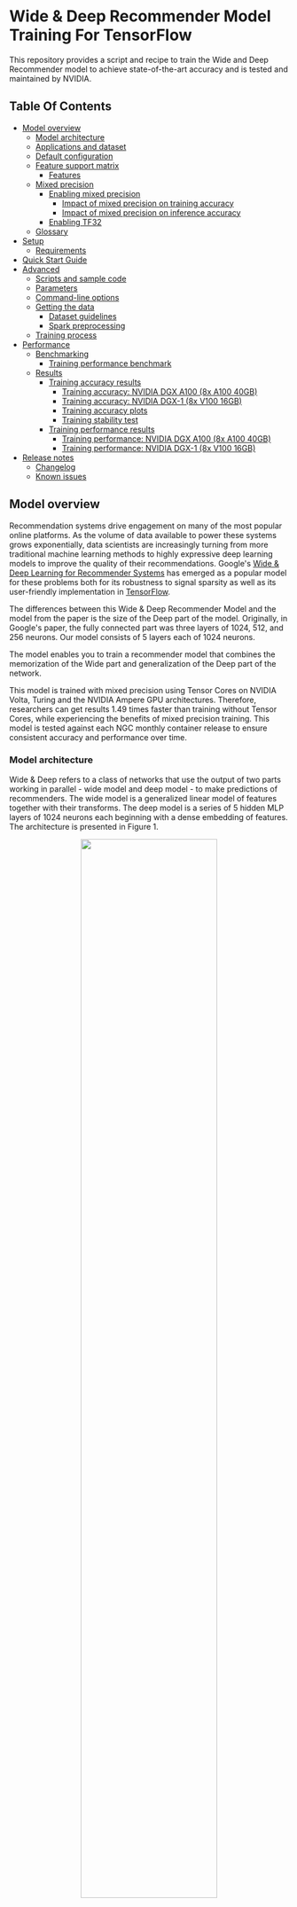 # Wide & Deep Recommender Model Training For TensorFlow

This repository provides a script and recipe to train the Wide and Deep Recommender model to achieve state-of-the-art accuracy and is tested and maintained by NVIDIA.

## Table Of Contents

- [Model overview](#model-overview)
    * [Model architecture](#model-architecture)
    * [Applications and dataset](#applications-and-dataset)
    * [Default configuration](#default-configuration)
    * [Feature support matrix](#feature-support-matrix)
	    * [Features](#features)
    * [Mixed precision](#mixed-precision)
	    * [Enabling mixed precision](#enabling-mixed-precision)
            * [Impact of mixed precision on training accuracy](#impact-of-mixed-precision-on-training-accuracy)
            * [Impact of mixed precision on inference accuracy](#impact-of-mixed-precision-on-inference-accuracy)
	    * [Enabling TF32](#enabling-tf32)
    * [Glossary](#glossary)
- [Setup](#setup)
    * [Requirements](#requirements)
- [Quick Start Guide](#quick-start-guide)
- [Advanced](#advanced)
    * [Scripts and sample code](#scripts-and-sample-code)
    * [Parameters](#parameters)
    * [Command-line options](#command-line-options)
    * [Getting the data](#getting-the-data)
        * [Dataset guidelines](#dataset-guidelines)
        * [Spark preprocessing](#spark-preprocessing)
    * [Training process](#training-process)
- [Performance](#performance)
    * [Benchmarking](#benchmarking)
        * [Training performance benchmark](#training-performance-benchmark)
    * [Results](#results)
        * [Training accuracy results](#training-accuracy-results)
            * [Training accuracy: NVIDIA DGX A100 (8x A100 40GB)](#training-accuracy-nvidia-dgx-a100-8x-a100-40gb)
            * [Training accuracy: NVIDIA DGX-1 (8x V100 16GB)](#training-accuracy-nvidia-dgx-1-8x-v100-16gb)
            * [Training accuracy plots](#training-accuracy-plots)
            * [Training stability test](#training-stability-test)
        * [Training performance results](#training-performance-results)
            * [Training performance: NVIDIA DGX A100 (8x A100 40GB)](#training-performance-nvidia-dgx-a100-8x-a100-40gb)
            * [Training performance: NVIDIA DGX-1 (8x V100 16GB)](#training-performance-nvidia-dgx-1-8x-v100-16gb)
- [Release notes](#release-notes)
    * [Changelog](#changelog)
    * [Known issues](#known-issues)


## Model overview

Recommendation systems drive engagement on many of the most popular online platforms. As the volume of data available to power these systems grows exponentially, data scientists are increasingly turning from more traditional machine learning methods to highly expressive deep learning models to improve the quality of their recommendations. Google's [Wide & Deep Learning for Recommender Systems](https://arxiv.org/abs/1606.07792) has emerged as a popular model for these problems both for its robustness to signal sparsity as well as its user-friendly implementation in [TensorFlow](https://www.tensorflow.org/api_docs/python/tf/estimator/DNNLinearCombinedClassifier).

The differences between this Wide & Deep Recommender Model and the model from the paper is the size of the Deep part of the model. Originally, in Google's paper, the fully connected part was three layers of 1024, 512, and 256 neurons. Our model consists of 5 layers each of 1024 neurons. 

The model enables you to train a recommender model that combines the memorization of the Wide part and generalization of the Deep part of the network.

This model is trained with mixed precision using Tensor Cores on NVIDIA Volta, Turing and the NVIDIA Ampere GPU architectures. Therefore, researchers can get results 1.49 times faster than training without Tensor Cores, while experiencing the benefits of mixed precision training. This model is tested against each NGC monthly container release to ensure consistent accuracy and performance over time.

### Model architecture

Wide & Deep refers to a class of networks that use the output of two parts working in parallel - wide model and deep model - to make predictions of recommenders. The wide model is a generalized linear model of features together with their transforms. The deep model is a series of 5 hidden MLP layers of 1024 neurons each beginning with a dense embedding of features. The architecture is presented in Figure 1.

<p align="center">
  <img width="70%" src="https://developer.download.nvidia.com/w-and-d-recommender/model.svg" />
  <br>
Figure 1. The architecture of the Wide & Deep model.</a>
</p>

### Applications and dataset

As a reference dataset, we used a subset of [the features engineered](https://github.com/gabrielspmoreira/kaggle_outbrain_click_prediction_google_cloud_ml_engine) by the 19th place finisher in the [Kaggle Outbrain Click Prediction Challenge](https://www.kaggle.com/c/outbrain-click-prediction/). This competition challenged competitors to predict the likelihood with which a particular ad on a website's display would be clicked on. Competitors were given information about the user, display, document, and ad in order to train their models. More information can be found [here](https://www.kaggle.com/c/outbrain-click-prediction/data).


### Default configuration

For reference, and to give context to the acceleration numbers described below, some important properties of our features and model are as follows:

- Features
    - Request Level
        - 16 scalar numeric features `(shape=(1,)`)
        - 12 one-hot categorical features (all `int` dtype)
            - 5 indicator embeddings with sizes 2, 2, 3, 3, 6
            - 7 trainable embeddings
                - all except two have an embedding size of 64 (remaining two have 128), though it's important to note for *all* categorical features that we *do not* leverage that information to short-circuit the lookups by treating them as a single multi-hot lookup. Our API is fully general to any combination of embedding sizes.
                - all use hash bucketing with `num_buckets=` 300k, 100k, 4k, 2.5k, 2k, 1k, and 300 respectively
        - 3 multi-hot categorical features (all `int` dtype)
            - all trainable embeddings
            - all with embedding size 64
            - all use hash bucketing with `num_buckets=` 10k, 350, and 100 respectively
    - Item Level
        - 16 scalar numeric features
        - 4 one hot categorical features (all `int` dtype)
            - embedding sizes of 128, 64, 64, 64 respectively
            - hash bucketing with `num_buckets=` 250k, 4k, 2.5k, and 1k respectively
        - 3 multi-hot categorical features (all `int` dtype)
            - all with embedding size 64
            - hash bucketing with `num_buckets=` 10k, 350, and 100 respectively
    - All features are used in both wide *and* deep branches of the network

- Model
    - Total embedding dimension is 1328
    - 5 hidden layers each with size 1024
    - Output dimension is 1 (probability of click)

### Feature support matrix

The following features are supported by this model: 

| Feature               | Wide & Deep                
|-----------------------|--------------------------
|Horovod Multi-GPU      | Yes        
|Automatic mixed precision (AMP)   | Yes          
         
#### Features

Horovod

Horovod is a distributed training framework for TensorFlow, Keras, PyTorch and MXNet. The goal of Horovod is to make distributed deep learning fast and easy to use. For more information about how to get started with Horovod, see the [Horovod: Official repository](https://github.com/horovod/horovod).

Multi-GPU training with Horovod

Our model uses Horovod to implement efficient multi-GPU training with NCCL. For details, see example sources in this repository or see the [TensorFlow tutorial](https://github.com/horovod/horovod/#usage).


### Mixed precision

Mixed precision is the combined use of different numerical precisions in a computational method. [Mixed precision](https://arxiv.org/abs/1710.03740) training offers significant computational speedup by performing operations in half-precision format while storing minimal information in single-precision to retain as much information as possible in critical parts of the network. Since the introduction of [Tensor Cores](https://developer.nvidia.com/tensor-cores) in the Volta and Turing architecture, significant training speedups are experienced by switching to mixed precision -- up to 3x overall speedup on the most arithmetically intense model architectures. Using mixed precision training requires two steps:
1.  Porting the model to use the FP16 data type where appropriate.    
2.  Adding loss scaling to preserve small gradient values.

The ability to train deep learning networks with lower precision was introduced in the Pascal architecture and first supported in [CUDA 8](https://devblogs.nvidia.com/parallelforall/tag/fp16/) in the NVIDIA Deep Learning SDK.

For information about:
-   How to train using mixed precision, see the [Mixed Precision Training](https://arxiv.org/abs/1710.03740) paper and [Training With Mixed Precision](https://docs.nvidia.com/deeplearning/sdk/mixed-precision-training/index.html) documentation.
-   Techniques used for mixed precision training, see the [Mixed-Precision Training of Deep Neural Networks](https://devblogs.nvidia.com/mixed-precision-training-deep-neural-networks/) blog.
-   How to access and enable AMP for TensorFlow, see [Using TF-AMP](https://docs.nvidia.com/deeplearning/dgx/tensorflow-user-guide/index.html#tfamp) from the TensorFlow User Guide.

#### Enabling mixed precision

To enable Wide & Deep training to use mixed precision you don't need to perform input quantization, only an additional flag `--amp` to the training script is needed (see [Quick Start Guide](#quick-start-guide)).

##### Impact of mixed precision on training accuracy
The accuracy of training, measured with MAP@12 metric was not impacted by enabling mixed precision. The obtained results were statistically similar (i.e. similar run-to-run variance was observed, with standard deviation of the level of `0.002`).

##### Impact of mixed precision on inference accuracy
For our reference model, the average absolute error on the probability of interaction induced by reduced precision inference is `0.0002`, producing a near-perfect fit between predictions produced by full and mixed precision models. Moreover, this error is uncorrelated with the magnitude of the predicted value, which means for most predictions of interest (i.e. greater than `0.01` or `0.1` likelihood of interaction), the relative magnitude of the error is approaching the noise floor of the problem.

#### Enabling TF32

TensorFloat-32 (TF32) is the new math mode in [NVIDIA A100](https://www.nvidia.com/en-us/data-center/a100/) GPUs for handling the matrix math also called tensor operations. TF32 running on Tensor Cores in A100 GPUs can provide up to 10x speedups compared to single-precision floating-point math (FP32) on Volta GPUs. 

TF32 Tensor Cores can speed up networks using FP32, typically with no loss of accuracy. It is more robust than FP16 for models which require high dynamic range for weights or activations.

For more information, refer to the [TensorFloat-32 in the A100 GPU Accelerates AI Training, HPC up to 20x](https://blogs.nvidia.com/blog/2020/05/14/tensorfloat-32-precision-format/) blog post.

TF32 is supported in the NVIDIA Ampere GPU architecture and is enabled by default.


### Glossary

Request level features: Features that describe the person or object _to which_ we wish to make recommendations.

Item level features: Features that describe those objects which we are considering recommending.

## Setup

The following section lists the requirements that you need to meet in order to start training the Wide & Deep model.

### Requirements

This repository contains Dockerfile which extends the TensorFlow NGC container and encapsulates some dependencies. Aside from these dependencies, ensure you have the following components:
-   [NVIDIA Docker](https://github.com/NVIDIA/nvidia-docker)
-   [20.10-tf1-py3](https://ngc.nvidia.com/catalog/containers/nvidia:tensorflow) NGC container
-   Supported GPUs:
	- [NVIDIA Volta architecture](https://www.nvidia.com/en-us/data-center/volta-gpu-architecture/)
	- [NVIDIA Turing architecture](https://www.nvidia.com/en-us/geforce/turing/)
	- [NVIDIA Ampere architecture](https://www.nvidia.com/en-us/data-center/nvidia-ampere-gpu-architecture/)

For more information about how to get started with NGC containers, see the following sections from the NVIDIA GPU Cloud Documentation and the Deep Learning Documentation:
-   [Getting Started Using NVIDIA GPU Cloud](https://docs.nvidia.com/ngc/ngc-getting-started-guide/index.html)
-   [Accessing And Pulling From The NGC Container Registry](https://docs.nvidia.com/deeplearning/frameworks/user-guide/index.html#accessing_registry)
-   [Running TensorFlow](https://docs.nvidia.com/deeplearning/frameworks/tensorflow-release-notes/running.html#running)

For those unable to use the TensorFlow NGC container, to set up the required environment or create your own container, see the versioned [NVIDIA Container Support Matrix](https://docs.nvidia.com/deeplearning/frameworks/support-matrix/index.html).

## Quick Start Guide

To train your model using mixed or TF32 precision with Tensor Cores or using FP32, perform the following steps using the default parameters of the Wide & Deep model on the Outbrain dataset. For the specifics concerning training and inference, see the [Advanced](#advanced) section.

1. Clone the repository.

```
git clone https://github.com/NVIDIA/DeepLearningExamples
cd DeepLearningExamples/TensorFlow/Recommendation/WideAndDeep
```

2.  Download the Outbrain dataset.

The Outbrain dataset can be downloaded from [Kaggle](https://www.kaggle.com/c/outbrain-click-prediction/data) (requires Kaggle account).
Unzip the downloaded archive e.g. to `/raid/outbrain/orig` and set the `HOST_OUTBRAIN_PATH` variable to the parent directory:

```bash
HOST_OUTBRAIN_PATH=/raid/outbrain
```

3.  Build the Wide & Deep Tensorflow NGC container.

```bash
docker build . -t wide_deep
```

4.  Start an interactive session in the NGC container to run preprocessing/training/inference.

```bash
docker run --runtime=nvidia --privileged --rm -ti -v ${HOST_OUTBRAIN_PATH}:/outbrain wide_deep /bin/bash
```
5. Start preprocessing.

```bash
bash scripts/preproc.sh 4096
```
The result of preprocessing scripts are prebatched TFRecords. The argument to the script is the prebatch
size (4096 is the default).

6. Start training.

Single GPU:
```bash
python -m trainer.task --gpu
```
8 GPU:
```bash
mpiexec --allow-run-as-root --bind-to socket -np 8 python -m trainer.task --gpu --hvd
```

If you want to run validation or inference, you can either use the checkpoint obtained from the training 
commands above, or download the pretrained checkpoint from NGC. 

In order to download the checkpoint from NGC, visit [ngc.nvidia.com](https://ngc.nvidia.com) website and
browse the available models.
Download the checkpoint files and unzip them to some path, e.g. to `/raid/outbrain/checkpoints/`
(which is the default path for storing the checkpoints during training).


7. Start validation/evaluation.

In order to validate the checkpoint on the evaluation set, run the `task.py` script with `--evaluate` flag:

```bash
python -m trainer.task --gpu --evaluate --model_dir /outbrain/checkpoints
```

8. Start inference/predictions.

In order to run inference and predict the results, run the `task.py`
script with `--predict` flag:

```bash
python -m trainer.task --gpu --predict --model_dir /outbrain/checkpoints
```


## Advanced

The following sections provide greater details of the dataset, running training, and the training results.

### Scripts and sample code

These are the important scripts in this repository:
*  `trainer/task.py` - Python script for training the Wide & Deep recommender model
*  `trainer/features.py` - Python file describing the request and item level features

### Parameters

These are the important parameters in the `trainer/task.py` script:

```
--model_dir: Path to model checkpoint directory
--deep_hidden_units: [DEEP_LAYER1 DEEP_LAYER2 ...] hidden units per layer, separated by spaces
--prebatch_size: Number of samples in each pre-batch in tfrecords
--global_batch_size: Training batch size (per all GPUs, must be a multiplicity of prebatch_size)
--eval_batch_size: Evaluation batch size (must be a multiplicity of prebatch_size)
--num_epochs: Number of epochs to train
--linear_learning_rate: Learning rate for the wide part of the model
--linear_l1_regularization: L1 regularization for the wide part of the model
--linear_l2_regularization: L2 regularization for the wide part of the model
--deep_learning_rate: Learning rate for the deep part of the model
--deep_dropout: Dropout probability for deep model
--deep_warmup_epochs: Number of epochs with linear learning rate warmup
--predict: Perform only the prediction on the validation set, do not train
--evaluate: Perform only the evaluation on the validation set, do not train
--gpu: Run computations on GPU
--amp: Enable Automatic Mixed Precision
--xla: Enable XLA
--hvd: Use Horovod for multi-GPU training
--eval_epoch_interval: Perform evaluation every this many epochs
```

### Command-line options

To see the full list of available options and their descriptions, use the `-h` or `--help` command-line option:
```bash
python -m trainer.task --help
```


### Getting the data

The Outbrain dataset can be downloaded from [Kaggle](https://www.kaggle.com/c/outbrain-click-prediction/data) (requires Kaggle account).


#### Dataset guidelines

The dataset contains a sample of users’ page views and clicks, as observed on multiple publisher sites. Viewed pages and clicked recommendations have additional semantic attributes of the documents.
The dataset contains sets of content recommendations served to a specific user in a specific context. Each context (i.e. a set of recommended ads) is given a `display_id`. In each such recommendation set, the user has clicked on exactly one of the ads.

The original data is stored in several separate files:
- `page_views.csv` - log of users visiting documents (2B rows, ~100GB uncompressed)
- `clicks_train.csv` - data showing which ad was clicked in each recommendation set (87M rows)
- `clicks_test.csv` - used only for the submission in the original Kaggle contest
- `events.csv` - metadata about the context of each recommendation set (23M rows)
- `promoted_content.csv` - metadata about the ads
- `document_meta.csv`, `document_topics.csv`, `document_entities.csv`, `document_categories.csv` - metadata about the documents
 
During the preprocessing stage the data is transformed into 59M rows tabular data of 54 features and eventually saved in pre-batched TFRecord format.


#### Spark preprocessing

The original dataset is preprocessed using Spark scripts from the `preproc` directory. The preprocessing consists of the following operations:
- separating out the validation set for cross-validation
- filling missing data with the most frequent value
- generating the user profiles from the page views data
- joining the tables for the ad clicks data
- computing click-through rates (CTR) for ads grouped by different contexts
- computing cosine similarity between the features of the clicked ads and the viewed ads
- math transformations of the numeric features (taking logarithm, scaling, binning)
- storing the resulting set of features in TFRecord format

The `preproc1-4.py` preprocessing scripts use PySpark. 
In the Docker image, we have installed Spark 2.3.1 as a standalone cluster of Spark. 
The `preproc1.py` script splits the data into a training set and a validation set. 
The `preproc2.py` script generates the user profiles from the page views data. 
The `preproc3.py` computes the click-through rates (CTR) and cosine similarities between the features. 
The `preproc4.py` script performs the math transformations and generates the final TFRecord files. 
The data in the output files is pre-batched (with the default batch size of 4096) to avoid the overhead 
of the TFRecord format, which otherwise is not suitable for the tabular data - 
it stores a separate dictionary with each feature name in plain text for every data entry.

The preprocessing includes some very resource-exhausting operations, like joining 2B+ rows tables. 
Such operations may not fit into the RAM memory, therefore we decided to use Spark which is a suitable tool 
for handling tabular operations on large data. 
Note that the Spark job requires about 1 TB disk space and 500 GB RAM to perform the preprocessing.
For more information about Spark, please refer to the
[Spark documentation](https://spark.apache.org/docs/2.3.1/).


### Training process

The training can be started by running the `trainer/task.py` script. By default the script is in train mode. Other training related 
configs are also present in the `trainer/task.py` and can be seen using the command `python -m trainer.task --help`. Training happens for `--num_epochs` epochs with a DNNLinearCombinedClassifier estimator for the model. The model has a wide linear part and a deep feed forward network, and the networks are built according to the default configuration.

Two separate optimizers are used to optimize the wide and the deep part of the network:
    
-  FTLR (Follow the Regularized Leader) optimizer is used to optimize the wide part of the network.
-  Adagrad optimizer is used to optimize the deep part of the network.

The training log will contain information about:

-  Loss value after every 100 steps.
-  Training throughput if `--benchmark` option is selected.
-  Evaluation metrics after every `--eval_epoch_interval` epochs.

Checkpoints are stored with every evaluation at the `--model_dir` location.

## Performance

The performance measurements in this document were conducted at the time of publication and may not reflect the performance achieved from NVIDIA’s latest software release. For the most up-to-date performance measurements, go to [NVIDIA Data Center Deep Learning Product Performance](https://developer.nvidia.com/deep-learning-performance-training-inference).

### Benchmarking

The following section shows how to run benchmarks measuring the model performance in training mode.

#### Training performance benchmark

We provide 8 scripts to benchmark the performance of training:
```bash
bash scripts/DGXA100_benchmark_training_tf32_1gpu.sh
bash scripts/DGXA100_benchmark_training_amp_1gpu.sh
bash scripts/DGXA100_benchmark_training_tf32_8gpu.sh
bash scripts/DGXA100_benchmark_training_amp_8gpu.sh
bash scripts/DGX1_benchmark_training_fp32_1gpu.sh
bash scripts/DGX1_benchmark_training_amp_1gpu.sh
bash scripts/DGX1_benchmark_training_fp32_8gpu.sh
bash scripts/DGX1_benchmark_training_amp_8gpu.sh
```

### Results

The following sections provide details on how we achieved our performance and
accuracy in training.

#### Training accuracy results

##### Training accuracy: NVIDIA DGX A100 (8x A100 40GB)

Our results were obtained by running the `trainer/task.py` training script in the TensorFlow NGC container on NVIDIA DGX A100 with (8x A100 40GB) GPUs.

|**GPUs**|**Batch size / GPU**|**Accuracy - TF32 (MAP@12)**|**Accuracy - mixed precision (MAP@12)**|**Time to train - TF32 (minutes)**|**Time to train - mixed precision (minutes)**|**Time to train speedup (TF32 to mixed precision)**|
|-------:|-------------------:|----------------------------:|---------------------------------------:|-----------------------------------------------:|----------------------:|---------------------------------:|
| 1 | 131,072 | 0.67683 | 0.67632  | 341 | 359 | [-](#known-issues) |
| 8 | 16,384 | 0.67709 | 0.67721  | 93 | 107 | [-](#known-issues) |

To achieve the same results, follow the steps in the [Quick Start Guide](#quick-start-guide).

##### Training accuracy: NVIDIA DGX-1 (8x V100 16GB)

Our results were obtained by running the `trainer/task.py` training script in the TensorFlow NGC container on NVIDIA DGX-1 with (8x V100 16GB) GPUs.

|**GPUs**|**Batch size / GPU**|**Accuracy - FP32 (MAP@12)**|**Accuracy - mixed precision (MAP@12)**|**Time to train - FP32 (minutes)**|**Time to train - mixed precision (minutes)**|**Time to train speedup (FP32 to mixed precision)**|
|-------:|-------------------:|----------------------------:|---------------------------------------:|-----------------------------------------------:|----------------------:|---------------------------------:|
| 1 | 131,072 | 0.67648 | 0.67744 | 654 | 440 | 1.49 |
| 8 | 16,384 | 0.67692 | 0.67725  | 190 | 185 |  1.03 |

To achieve the same results, follow the steps in the [Quick Start Guide](#quick-start-guide).

##### Training accuracy plots

Models trained with FP32, TF32 and Automatic Mixed Precision (AMP) achieve similar precision.

![MAP12](img/lc20.06.png)

##### Training stability test

The Wide and Deep model was trained for 54,713 training steps, starting
from 6 different initial random seeds for each setup. The training was performed in the 20.10-tf1-py3 NGC container on
NVIDIA DGX A100 40GB and DGX-1 16GB machines with and without mixed precision enabled.
After training, the models were evaluated on the validation set. The following
table summarizes the final MAP@12 score on the validation set.

||**Average MAP@12**|**Standard deviation**|**Minimum**|**Maximum**|
|:-------|-----------------:|---------------------:|----------:|----------:|
| DGX A100 TF32            | 0.67709 | 0.00094 | 0.67463 | 0.67813 | 
| DGX A100 mixed precision | 0.67721 | 0.00048 | 0.67643 | 0.67783 | 
| DGX-1 FP32               | 0.67692 | 0.00060 | 0.67587 | 0.67791 | 
| DGX-1 mixed precision    | 0.67725 | 0.00064 | 0.67561 | 0.67803 | 


#### Training performance results


##### Training performance: NVIDIA DGX A100 (8x A100 40GB)

Our results were obtained by running the benchmark scripts from the `scripts` directory in the TensorFlow NGC container on NVIDIA DGX A100 with (8x A100 40GB) GPUs. Improving model scaling for multi-GPU is [under development](#known-issues).

|**GPUs**|**Batch size / GPU**|**Throughput - TF32 (samples/s)**|**Throughput - mixed precision (samples/s)**|**Strong scaling - TF32**|**Strong scaling - mixed precision**|
|-------:|-------------------:|----------------------------:|---------------------------------------:|----------------------:|---------------------------------:|
| 1 | 131,072 | 349,879 | 332,529 | 1.00 | 1.00 |
| 8 | 16,384 | 1,283,457 | 1,111,976 | 3.67 | 3.34 |

##### Training performance: NVIDIA DGX-1 (8x V100 16GB)

Our results were obtained by running the benchmark scripts from the `scripts` directory in the TensorFlow NGC container on NVIDIA DGX-1 with (8x V100 16GB) GPUs. Improving model scaling for multi-GPU is [under development](#known-issues).

|**GPUs**|**Batch size / GPU**|**Throughput - FP32 (samples/s)**|**Throughput - mixed precision (samples/s)**|**Throughput speedup (FP32 to mixed precision)**|**Strong scaling - FP32**|**Strong scaling - mixed precision**|
|-------:|-------------------:|----------------------------:|---------------------------------------:|-----------------------------------------------:|----------------------:|---------------------------------:|
| 1 | 131,072 | 182,510 | 271,366 | 1.49 | 1.00 | 1.00 |
| 8 | 16,384 | 626,301 | 643,334 | 1.03 | 3.43 | 2.37 |

## Release notes

### Changelog

November 2020
- Updated performance tables to include numbers from 20.10-tf1-py3 NGC container

June 2020
- Updated performance tables to include A100 results

April 2020
- Improved Spark preprocessing scripts performance

March 2020
- Initial release

### Known issues

- Limited tf.feature_column support
- Limited scaling for multi-GPU because of inefficient handling of embedding operations (multiple memory transfers between CPU and GPU), work in progress to cover all the operations on GPU.
- In this model the TF32 precision can in some cases be as fast as the FP16 precision on Ampere GPUs.
This is because TF32 also uses Tensor Cores and doesn't need any additional logic
such as maintaining FP32 master weights and casts.
However, please note that W&D is, by modern recommender standards, a very small model.
Larger models should still see significant benefits of using FP16 math.